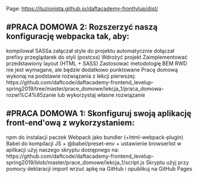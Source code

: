 
Page: https://iluzjonista.github.io/daftacademy-frontlvlup/dist/
<h2>#PRACA DOMOWA 2: Rozszerzyć naszą konfigurację webpacka tak, aby:</h2>
kompilował SASSa
załączał style do projektu
automatycznie dołączał prefixy przeglądarek do styli (postcss)
Wdrożyć projekt
Zaimplementować przedstawiony layout (HTML + SASS)
Zastosować metodologię BEM
RWD nie jest wymagane, ale będzie dodatkowo punktowane
Pracę domową wykonaj na podstawie rozwiązania z lekcji pierwszej: https://github.com/daftcode/daftacademy-frontend_levelup-spring2019/tree/master/prace_domowe/lekcja_1/praca_domowa-rozwi%C4%85zanie lub wykorzystaj własne rozwiązanie




<h2>#PRACA DOMOWA 1: Skonfiguruj swoją aplikację front-end'ową z wykorzystaniem:</h2>
npm do instalacji paczek
Webpack jako bundler (+html-webpack-plugin)
Babel do kompilacji JS + @babel/preset-env + ustawienie browserlist
w aplikacji użyj naszego skryptu dostępnego na: https://github.com/daftcode/daftacademy-frontend_levelup-spring2019/blob/master/prace_domowe/lekcja_1/script.js
Skryptu użyj przy pomocy deklaracji import
wrzuć apkę na GitHub i opublikuj na GitHub Pages
